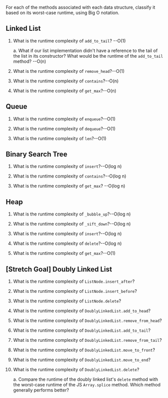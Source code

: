 For each of the methods associated with each data structure, classify it based on its worst-case runtime, using Big O notation.

## Linked List

1. What is the runtime complexity of `add_to_tail`? --O(1)

    a. What if our list implementation didn't have a reference to the tail of the list in its constructor? What would be the runtime of the `add_to_tail` method? --O(n)

2. What is the runtime complexity of `remove_head`?--O(1)

3. What is the runtime complexity of `contains`?--O(n)

4. What is the runtime complexity of `get_max`?--O(n)

## Queue

1. What is the runtime complexity of `enqueue`?--O(1)

2. What is the runtime complexity of `dequeue`?--O(1)

3. What is the runtime complexity of `len`?--O(1)

## Binary Search Tree

1. What is the runtime complexity of `insert`?--O(log n)

2. What is the runtime complexity of `contains`?--O(log n)

3. What is the runtime complexity of `get_max`? --O(log n)

## Heap

1. What is the runtime complexity of `_bubble_up`?--O(log n)

2. What is the runtime complexity of `_sift_down`?--O(log n)

3. What is the runtime complexity of `insert`?--O(log n)

4. What is the runtime complexity of `delete`?--O(log n)

5. What is the runtime complexity of `get_max`?--O(1)

## [Stretch Goal] Doubly Linked List

1. What is the runtime complexity of `ListNode.insert_after`?

2. What is the runtime complexity of `ListNode.insert_before`?

3. What is the runtime complexity of `ListNode.delete`?

4. What is the runtime complexity of `DoublyLinkedList.add_to_head`?

5. What is the runtime complexity of `DoublyLinkedList.remove_from_head`?

6. What is the runtime complexity of `DoublyLinkedList.add_to_tail`?

7. What is the runtime complexity of `DoublyLinkedList.remove_from_tail`?

8. What is the runtime complexity of `DoublyLinkedList.move_to_front`?

9. What is the runtime complexity of `DoublyLinkedList.move_to_end`?

10. What is the runtime complexity of `DoublyLinkedList.delete`?

    a. Compare the runtime of the doubly linked list's `delete` method with the worst-case runtime of the JS `Array.splice` method. Which method generally performs better?
